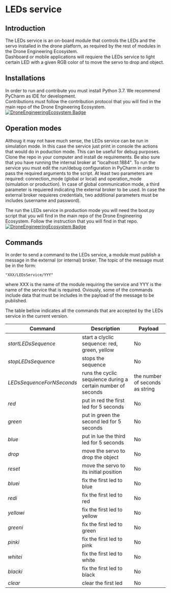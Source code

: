 # LEDs service  

## Introduction

The LEDs service is an on-board module that controls the LEDs and the servo installed in the drone platform, as required by the rest of modules in the Drone Engineering Ecosystem.   
Dashboard or mobile applications will requiere the LEDs service to light certain LED with a given RGB color of to move the servo to drop and object.

## Installations
In order to run and contribute you must install Python 3.7. We recommend PyCharm as IDE for development.    
Contributions must follow the contribution protocol that you will find in the main repo of the Drone Engineering Ecosystem.
[![DroneEngineeringEcosystem Badge](https://img.shields.io/badge/DEE-MainRepo-brightgreen.svg)](https://github.com/dronsEETAC/DroneEngineeringEcosystemDEE)


## Operation modes
Althoug it may not have much sense, the LEDs service can be run in simulation mode. In this case the service just print in console the actions that would do in poduction mode. This can be useful for debug purposes. Clone the repo in your computer and install de requirements. Be also sure that you have running the internal broker at "localhost:1884". To run the service you must edit the run/debug configuration in PyCharm in order to pass the required arguments to the script. At least two parameters are required: connection_mode (global or local) and operation_mode (simulation or production). In case of global communication mode, a third parameter is requiered indicating the external broker to be used. In case the external broker requieres credentials, two additional parameters must be includes (username and password).   
   
The run the LEDs service in production mode you will need the boot.py script that you will find in the main repo of the Drone Engineering Ecosystem. Follow the instruction that you will find in that repo.   
[![DroneEngineeringEcosystem Badge](https://img.shields.io/badge/DEE-MainRepo-brightgreen.svg)](https://github.com/dronsEETAC/DroneEngineeringEcosystemDEE)

## Commands
In order to send a command to the LEDs service, a module must publish a message in the external (or internal) broker. The topic of the message must be in the form:
```
"XXX/LEDsService/YYY"
```
where XXX is the name of the module requiring the service and YYY is the name of the service that is required. Oviously, some of the commands include data that must be includes in the payload of the message to be published. 

The table bellow indicates all the commands that are accepted by the LEDs service in the current version.   

Command | Description | Payload 
--- | --- | --- 
*startLEDsSequence* | start a clyclic sequence: red, green, yellow | No 
*stopLEDsSequence* | stops the sequence | No 
*LEDsSequenceForNSeconds* | runs the cyclic sequience during a certain number of seconds | the number of seconds as string
*red* | put in red the first led for 5 seconds | No 
*green* | put in green the second led for 5 seconds | No 
*blue* | put in lue the third led for 5 seconds | No
*drop* | move the servo to drop the object | No
*reset* | move the servo to its initial position | No
*bluei* | fix the first led to blue | No 
*redi* | fix the first led to red | No
*yellowi* | fix the first led to yellow | No 
*greeni* | fix the first led to green | No
*pinki* | fix the first led to pink | No 
*whitei* | fix the first led to white | No
*blacki* | fix the first led to black | No
*clear* | clear the first led | No 




